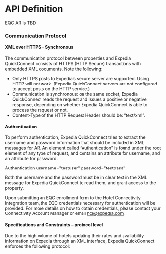 # API Definition
EQC AR is TBD

### Communication Protocol
#### XML over HTTPS – Synchronous
The communication protocol between properties and Expedia QuickConnect consists of HTTPS (HTTP Secure) transactions with embedded XML documents. Note the following:
- Only HTTPS posts to Expedia’s secure server are supported. Using HTTP will not work. (Expedia QuickConnect servers are not configured to accept posts on the HTTP service.)
- Communication is synchronous: on the same socket, Expedia QuickConnect reads the request and issues a positive or negative response, depending on whether Expedia QuickConnect is able to process the request or not.
- Content-Type of the HTTP Request Header should be: “text/xml”.

#### Authentication
To perform authentication, Expedia QuickConnect tries to extract the username and password information that should be included in XML messages for AR. An element called “Authentication” is found under the root element of any type of request, and contains an attribute for username, and an attribute for password.

Authentication username="testuser" password="testpass"

Both the username and the password must be in clear text in the XML message for Expedia QuickConnect to read them, and grant access to the property. 

Upon submitting an EQC enrollment form to the Hotel Connectivity Integration team, the EQC credentials necessary for authentication will be provided. For more details on how to obtain credentials, please contact your Connectivity Account Manager or email hci@expedia.com. 

#### Specifications and Constraints – protocol level
Due to the high volume of hotels updating their rates and availability information on Expedia through an XML interface, Expedia QuickConnect enforces the following protocol:
